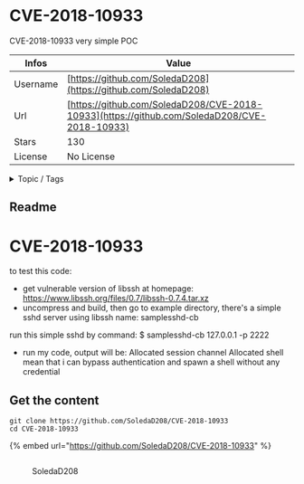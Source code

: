 # CVE-2018-10933

CVE-2018-10933 very simple POC

| Infos    | Value                                                              |
| -------- | -------------------------------------------------------------------|
| Username | [https://github.com/SoledaD208](https://github.com/SoledaD208) |
| Url      | [https://github.com/SoledaD208/CVE-2018-10933](https://github.com/SoledaD208/CVE-2018-10933)                                               |
| Stars    | 130                                                          |
| License  | No License                                                        |

<details>

<summary>Topic / Tags</summary>



</details>

## Readme

# CVE-2018-10933
to test this code: 
- get vulnerable version of libssh at homepage: https://www.libssh.org/files/0.7/libssh-0.7.4.tar.xz
- uncompress and build, then go to example directory, there's a simple sshd server using libssh name: samplesshd-cb

run this simple sshd by command:
    $ samplesshd-cb 127.0.0.1 -p 2222

- run my code, output will be:
	Allocated session channel
	Allocated shell
mean that i can bypass authentication and spawn a shell without any credential 


## Get the content

```
git clone https://github.com/SoledaD208/CVE-2018-10933
cd CVE-2018-10933
```

{% embed url="https://github.com/SoledaD208/CVE-2018-10933" %}

<figure><img src="https://avatars.githubusercontent.com/u/8731578?v=4" alt=""><figcaption><p>SoledaD208</p></figcaption></figure>
